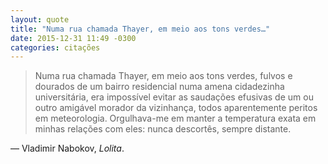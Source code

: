 ```yaml
---
layout: quote
title: "Numa rua chamada Thayer, em meio aos tons verdes…"
date: 2015-12-31 11:49 -0300
categories: citações
---
```

>Numa rua chamada Thayer, em meio aos tons verdes, fulvos e dourados de um bairro residencial numa amena cidadezinha universitária, era impossível evitar as saudações efusivas de um ou outro amigável morador da vizinhança, todos aparentemente peritos em meteorologia. Orgulhava-me em manter a temperatura exata em minhas relações com eles: nunca descortês, sempre distante.

— Vladimir Nabokov, _Lolita_.
